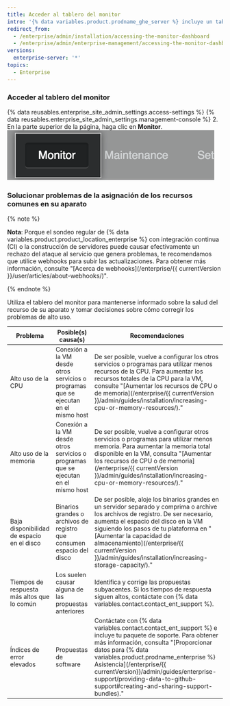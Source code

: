 ```yaml
---
title: Acceder al tablero del monitor
intro: '{% data variables.product.prodname_ghe_server %} incluye un tablero de monitoreo en la web que muestra los datos históricos sobre tu aparato {% data variables.product.prodname_ghe_server %}, como la CPU y el uso del almacenamiento, los tiempos de respuesta de la aplicación y de la autenticación y la salud general del sistema.'
redirect_from:
  - /enterprise/admin/installation/accessing-the-monitor-dashboard
  - /enterprise/admin/enterprise-management/accessing-the-monitor-dashboard
versions:
  enterprise-server: '*'
topics:
  - Enterprise
---
```


### Acceder al tablero del monitor

{% data reusables.enterprise_site_admin_settings.access-settings %}
{% data reusables.enterprise_site_admin_settings.management-console %}
2. En la parte superior de la página, haga clic en **Monitor**. ![Enlace al Tablero del monitor](/assets/images/enterprise/management-console/monitor-dash-link.png)

### Solucionar problemas de la asignación de los recursos comunes en su aparato

{% note %}

**Nota**: Porque el sondeo regular de {% data variables.product.product_location_enterprise %} con integración continua (CI) o la construcción de servidores puede causar efectivamente un rechazo del ataque al servicio que genera problemas, te recomendamos que utilice webhooks para subir las actualizaciones. Para obtener más información, consulte "[Acerca de webhooks](/enterprise/{{ currentVersion }}/user/articles/about-webhooks/)".

{% endnote %}

Utiliza el tablero del monitor para mantenerse informado sobre la salud del recurso de su aparato y tomar decisiones sobre cómo corregir los problemas de alto uso.

| Problema                                    | Posible(s) causa(s)                                                                 | Recomendaciones                                                                                                                                                                                                                                                                                                                                                                   |
| ------------------------------------------- | ----------------------------------------------------------------------------------- | --------------------------------------------------------------------------------------------------------------------------------------------------------------------------------------------------------------------------------------------------------------------------------------------------------------------------------------------------------------------------------- |
| Alto uso de la CPU                          | Conexión a la VM desde otros servicios o programas que se ejecutan en el mismo host | De ser posible, vuelve a configurar los otros servicios o programas para utilizar menos recursos de la CPU. Para aumentar los recursos totales de la CPU para la VM, consulte "[Aumentar los recursos de CPU o de memoria](/enterprise/{{ currentVersion }}/admin/guides/installation/increasing-cpu-or-memory-resources/)."                                                        |
| Alto uso de la memoria                      | Conexión a la VM desde otros servicios o programas que se ejecutan en el mismo host | De ser posible, vuelve a configurar otros servicios o programas para utilizar menos memoria. Para aumentar la memoria total disponible en la VM, consulta "[Aumentar los recursos de CPU o de memoria](/enterprise/{{ currentVersion }}/admin/guides/installation/increasing-cpu-or-memory-resources/)."                                                                            |
| Baja disponibilidad de espacio en el disco  | Binarios grandes o archivos de registro que consumen espacio del disco              | De ser posible, aloje los binarios grandes en un servidor separado y comprima o archive los archivos de registro. De ser necesario, aumenta el espacio del disco en la VM siguiendo los pasos de tu plataforma en "[Aumentar la capacidad de almacenamiento](/enterprise/{{ currentVersion }}/admin/guides/installation/increasing-storage-capacity/)."                             |
| Tiempos de respuesta más altos que lo común | Los suelen causar alguna de las propuestas anteriores                               | Identifica y corrige las propuestas subyacentes. Si los tiempos de respuesta siguen altos, contáctate con {% data variables.contact.contact_ent_support %}.                                                                                                                                                                                                                |
| Índices de error elevados                   | Propuestas de software                                                              | Contáctate con {% data variables.contact.contact_ent_support %} e incluye tu paquete de soporte. Para obtener más información, consulta "[Proporcionar datos para {% data variables.product.prodname_enterprise %} Asistencia](/enterprise/{{ currentVersion}}/admin/guides/enterprise-support/providing-data-to-github-support#creating-and-sharing-support-bundles)." |
